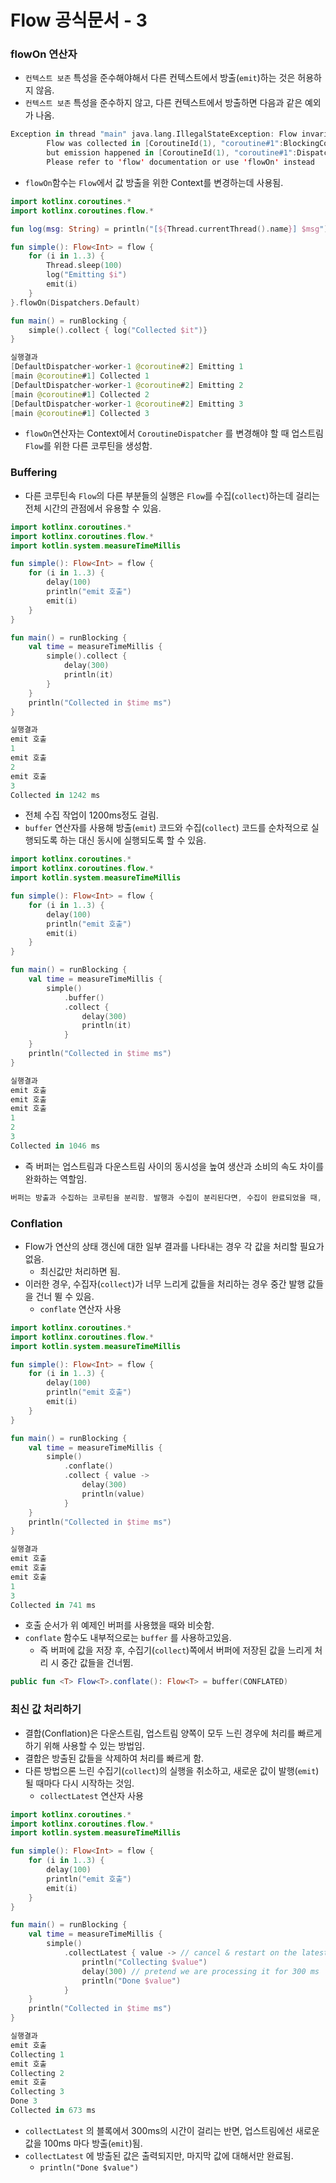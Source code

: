 # Flow 공식문서 - 3

### flowOn 연산자

- `컨텍스트 보존` 특성을 준수해야해서 다른 컨텍스트에서 방출(`emit`)하는 것은 허용하지 않음.
- `컨텍스트 보존` 특성을 준수하지 않고, 다른 컨텍스트에서 방출하면 다음과 같은 예외가 나옴.

```kotlin
Exception in thread "main" java.lang.IllegalStateException: Flow invariant is violated:
		Flow was collected in [CoroutineId(1), "coroutine#1":BlockingCoroutine{Active}@2b4a1161, BlockingEventLoop@338da300],
		but emission happened in [CoroutineId(1), "coroutine#1":DispatchedCoroutine{Active}@1178e2a5, Dispatchers.Default].
		Please refer to 'flow' documentation or use 'flowOn' instead
```

- `flowOn`함수는 `Flow`에서 값 방출을 위한 Context를 변경하는데 사용됨.

```kotlin
import kotlinx.coroutines.*
import kotlinx.coroutines.flow.*

fun log(msg: String) = println("[${Thread.currentThread().name}] $msg")

fun simple(): Flow<Int> = flow {
    for (i in 1..3) {
        Thread.sleep(100)
        log("Emitting $i")
        emit(i)
    }
}.flowOn(Dispatchers.Default)

fun main() = runBlocking {
    simple().collect { log("Collected $it")}
}

실행결과
[DefaultDispatcher-worker-1 @coroutine#2] Emitting 1
[main @coroutine#1] Collected 1
[DefaultDispatcher-worker-1 @coroutine#2] Emitting 2
[main @coroutine#1] Collected 2
[DefaultDispatcher-worker-1 @coroutine#2] Emitting 3
[main @coroutine#1] Collected 3
```

- `flowOn`연산자는 Context에서 `CoroutineDispatcher` 를 변경해야 할 때 업스트림 `Flow`를 위한 다른 코루틴을 생성함.

### Buffering

- 다른 코루틴속 `Flow`의 다른 부분들의 실행은 `Flow`를 수집(`collect`)하는데 걸리는 전체 시간의 관점에서 유용할 수 있음.

```kotlin
import kotlinx.coroutines.*
import kotlinx.coroutines.flow.*
import kotlin.system.measureTimeMillis

fun simple(): Flow<Int> = flow {
    for (i in 1..3) {
        delay(100)
        println("emit 호출")
        emit(i)
    }
}

fun main() = runBlocking {
    val time = measureTimeMillis {
        simple().collect {
            delay(300)
            println(it)
        }
    }
    println("Collected in $time ms")
}

실행결과
emit 호출
1
emit 호출
2
emit 호출
3
Collected in 1242 ms
```

- 전체 수집 작업이 1200ms정도 걸림.
- `buffer` 연산자를 사용해 방출(`emit`) 코드와 수집(`collect`) 코드를 순차적으로 실행되도록 하는 대신 동시에 실행되도록 할 수 있음.

```kotlin
import kotlinx.coroutines.*
import kotlinx.coroutines.flow.*
import kotlin.system.measureTimeMillis

fun simple(): Flow<Int> = flow {
    for (i in 1..3) {
        delay(100)
        println("emit 호출")
        emit(i)
    }
}

fun main() = runBlocking {
    val time = measureTimeMillis {
        simple()
            .buffer()
            .collect {
                delay(300)
                println(it)
            }
    }
    println("Collected in $time ms")
}

실행결과
emit 호출
emit 호출
emit 호출
1
2
3
Collected in 1046 ms
```

- 즉 버퍼는 업스트림과 다운스트림 사이의 동시성을 높여 생산과 소비의 속도 차이를 완화하는 역할임.

```kotlin
버퍼는 방출과 수집하는 코루틴을 분리함. 발행과 수집이 분리된다면, 수집이 완료되었을 때, 방출에 대한 delay없이 바로 방출이 가능함.
```
### Conflation

- Flow가 연산의 상태 갱신에 대한 일부 결과를 나타내는 경우 각 값을 처리할 필요가 없음.
    - 최신값만 처리하면 됨.
- 이러한 경우, 수집자(`collect`)가 너무 느리게 값들을 처리하는 경우 중간 발행 값들을 건너 뛸 수 있음.
    - `conflate` 연산자 사용

```kotlin
import kotlinx.coroutines.*
import kotlinx.coroutines.flow.*
import kotlin.system.measureTimeMillis

fun simple(): Flow<Int> = flow {
    for (i in 1..3) {
        delay(100)
        println("emit 호출")
        emit(i)
    }
}

fun main() = runBlocking {
    val time = measureTimeMillis {
        simple()
            .conflate() 
            .collect { value ->
                delay(300) 
                println(value)
            }
    }
    println("Collected in $time ms")
}

실행결과
emit 호출
emit 호출
emit 호출
1
3
Collected in 741 ms
```

- 호출 순서가 위 예제인 버퍼를 사용했을 때와 비슷함.
- `conflate` 함수도 내부적으로는 `buffer` 를 사용하고있음.
    - 즉 버퍼에 값을 저장 후, 수집기(`collect`)쪽에서 버퍼에 저장된 값을 느리게 처리 시 중간 값들을 건너뜀.

```kotlin
public fun <T> Flow<T>.conflate(): Flow<T> = buffer(CONFLATED)
```

### 최신 값 처리하기

- 결합(Conflation)은 다운스트림, 업스트림 양쪽이 모두 느린 경우에 처리를 빠르게 하기 위해 사용할 수 있는 방법임.
- 결합은 방출된 값들을 삭제하여 처리를 빠르게 함.
- 다른 방법으론 느린 수집기(`collect`)의 실행을 취소하고, 새로운 값이 발행(`emit`)될 때마다 다시 시작하는 것임.
    - `collectLatest` 연산자 사용

```kotlin
import kotlinx.coroutines.*
import kotlinx.coroutines.flow.*
import kotlin.system.measureTimeMillis

fun simple(): Flow<Int> = flow {
    for (i in 1..3) {
        delay(100)
        println("emit 호출")
        emit(i)
    }
}

fun main() = runBlocking {
    val time = measureTimeMillis {
        simple()
            .collectLatest { value -> // cancel & restart on the latest value
                println("Collecting $value")
                delay(300) // pretend we are processing it for 300 ms
                println("Done $value")
            }
    }
    println("Collected in $time ms")
}

실행결과
emit 호출
Collecting 1
emit 호출
Collecting 2
emit 호출
Collecting 3
Done 3
Collected in 673 ms
```

- `collectLatest` 의 블록에서 300ms의 시간이 걸리는 반면, 업스트림에선 새로운 값을 100ms 마다 방출(`emit`)됨.
- `collectLatest` 에 방출된 값은 출력되지만, 마지막 값에 대해서만 완료됨.
    - `println("Done $value")`
